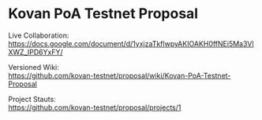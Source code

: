 # Kovan PoA Testnet Proposal

Live Collaboration:  
https://docs.google.com/document/d/1yxjzaTkflwpyAKIOAKH0ffNEi5Ma3VlXWZ_IPD6YxFY/

Versioned Wiki:  
https://github.com/kovan-testnet/proposal/wiki/Kovan-PoA-Testnet-Proposal

Project Stauts:  
https://github.com/kovan-testnet/proposal/projects/1
